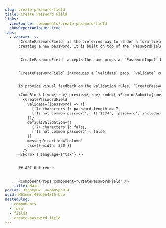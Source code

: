 ```yaml
---
slug: create-password-field
title: Create Password Field
links:
  viewSource: components/create-password-field
  showReportAnIssue: true
tabs:
  - content: >-
      `CreatePasswordField` is the preferred way to render a form field for
      creating a new password. It is built on top of the `PasswordField`.


      `CreatePasswordField` accepts the same props as `PasswordInput` but provides default values for some of them (e.g. `label` defaults to `"Create a password"` and `name` defaults to `password`).


      `CreatePasswordField` introduces a `validate` prop. `validate` can be synchronous or asynchronous, it allows you to provide a custom function to handle password validation according to your specific requirements. The `defaultValidation` prop allows you to provide an initial validation status that matches the same structure that the validate function returns. This way, you can display immediate feedback to the user while the actual validation is being processed asynchronously.


      To provide visual feedback on the validation rules, `CreatePasswordField` utilizes the `InlineMessage` component. The direction of these messages can be controlled using the `messageDirection` prop.

      <CodeBlock live={true} preview={true} code={`<Form onSubmit={console.log}>
        <CreatePasswordField
          validate={(password) => ({
            ['7+ characters']: password.length >= 7,
            ['Is not common password']: !['1234', 'password'].includes(password)
          })}
          defaultValidation={{
            ['7+ characters']: false,
            ['Is not common password']: false,
          }}
          messageDirection="column"
          css={{ width: 320 }}
        />
      </Form>`} language={"tsx"} />


      ## API Reference


      <ComponentProps component="CreatePasswordField" />
    title: Main
parent: J3bsmpB7-_uuqm05peuTA
uuid: MD1mmrf40ecDo4z16-bco
nestedSlug:
  - components
  - form
  - fields
  - create-password-field
---
```

